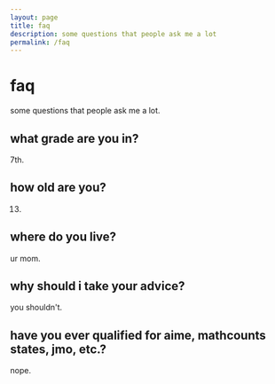 ```yaml
---
layout: page
title: faq
description: some questions that people ask me a lot
permalink: /faq
---
```


# faq

some questions that people ask me a lot.

## what grade are you in?

7th.

## how old are you?

13.

## where do you live?

ur mom.

## why should i take your advice?

you shouldn't.

## have you ever qualified for aime, mathcounts states, jmo, etc.?

nope.
